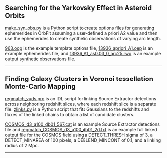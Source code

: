 ## Searching for the Yarkovsky Effect in Asteroid Orbits
[make_syn_obs.py](https://github.com/hungdenise/coding_examples/blob/main/yarkovsky/make_syn_obs.py) is a Python script to create options files for generating ephemerides in OrbFit assuming a user-defined a priori A2 value 
and then use the ephemerides to create synthetic observations of varying arc length.

[963.oop](https://github.com/hungdenise/coding_examples/blob/main/yarkovsky/963.oop) is the example template options file, [13936_apriori_A1.oep](https://github.com/hungdenise/coding_examples/blob/main/yarkovsky/13936_apriori_A1.oep) is an example ephemerides file, and [13936_A1_as0.03_0_arc25.rwo](https://github.com/hungdenise/coding_examples/blob/main/yarkovsky/13936_A1_as0.03_0_arc25.rwo) is an 
example output synthetic observations file.

-----------------------------------------------------------------------------------------------------------------------------------------
## Finding Galaxy Clusters in Voronoi tessellation Monte-Carlo Mapping
[regmatch_vuds.pro](https://github.com/hungdenise/coding_examples/blob/main/vmc/regmatch_vuds.pro) is an IDL script for linking Source Extractor detections across neighboring redshift slices, where each redshift slice is a separate file. [zlinks.py](https://github.com/hungdenise/coding_examples/blob/main/vmc/zlinks.py) is a Python script that fits Gaussians to the redshifts and fluxes of the linked chains to obtain a list of candidate clusters.

[COSMOS_d3_a100_db01_567.cat](https://github.com/hungdenise/coding_examples/blob/main/vmc/COSMOS_d3_a100_db01_567.cat) is an example Source Extractor detections file and [regmatch_COSMOS_d3_a100_db01_2d.txt](https://github.com/hungdenise/coding_examples/blob/main/vmc/regmatch_COSMOS_d3_a100_db01_2d.txt) is an example full linked output file for the COSMOS field using a DETECT_THRESH sigma of 3, a DETECT_MINAREA of 100 pixels, a DEBLEND_MINCONT of 0.1, and a linking radius of 2 Mpc.

-----------------------------------------------------------------------------------------------------------------------------------------
